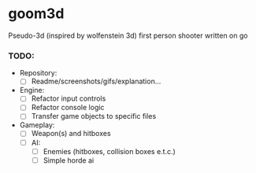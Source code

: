 # goom3d
Pseudo-3d (inspired by wolfenstein 3d) first person shooter written on go

### TODO:
  - Repository:
    - [ ] Readme/screenshots/gifs/explanation...
  - Engine:
    - [ ] Refactor input controls
    - [ ] Refactor console logic
    - [ ] Transfer game objects to specific files
  - Gameplay:
    - [ ] Weapon(s) and hitboxes
    - [ ] AI:
      - [ ] Enemies (hitboxes, collision boxes e.t.c.)
      - [ ] Simple horde ai
